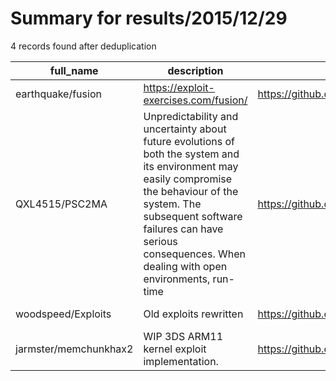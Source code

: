 
# Summary for results/2015/12/29
    
4 records found after deduplication

| full_name | description | html_url | matched_list | matched_count | pushed_at | size | stargazers_count | language | forks_count |
|-----------------------|------------------------------------------------------------------------------------------------------------------------------------------------------------------------------------------------------------------------------------------------------------------|------------------------------------------|----------------|-----------------|---------------------------|--------|--------------------|------------|---------------|
| earthquake/fusion | https://exploit-exercises.com/fusion/ | https://github.com/earthquake/fusion | ['exploit'] | 1 | 2015-12-29 14:59:21+00:00 | 38 | 18 | Python | 9 |
| QXL4515/PSC2MA | Unpredictability and uncertainty about future evolutions of both the system and its environment may easily compromise the behaviour of the system. The subsequent software failures can have serious consequences. When dealing with open environments, run-time | https://github.com/QXL4515/PSC2MA | ['exploit'] | 1 | 2015-12-29 11:55:36+00:00 | 614 | 3 | Java | 2 |
| woodspeed/Exploits | Old exploits rewritten | https://github.com/woodspeed/Exploits | ['exploit'] | 1 | 2015-12-29 22:15:35+00:00 | 4 | 2 | Python | 1 |
| jarmster/memchunkhax2 | WIP 3DS ARM11 kernel exploit implementation. | https://github.com/jarmster/memchunkhax2 | ['exploit'] | 1 | 2015-12-29 20:50:58+00:00 | 10 | 0 | Makefile | 0 |
